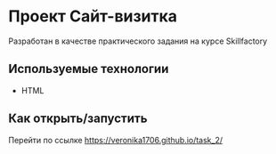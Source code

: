 # Проект Сайт-визитка

Разработан в качестве практического задания на курсе Skillfactory

## Используемые технологии

* HTML

## Как открыть/запустить

Перейти по ссылке https://veronika1706.github.io/task_2/
